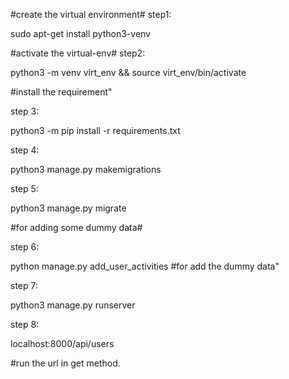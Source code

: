 #create the virtual environment#
step1:

sudo apt-get install python3-venv

#activate the virtual-env#
step2:

python3 -m venv virt_env && source virt_env/bin/activate

#install the requirement"

step 3:

python3 -m pip install -r requirements.txt



step 4:

python3 manage.py makemigrations

step 5:

python3 manage.py migrate


#for adding some dummy data#

step 6:

python manage.py add_user_activities #for add the dummy data"

step 7:

python3 manage.py runserver

step 8:

localhost:8000/api/users

#run the url in get method.